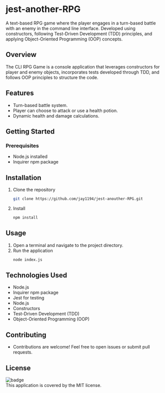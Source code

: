 # jest-another-RPG

A text-based RPG game where the player engages in a turn-based battle with an enemy in the command line interface. Developed using constructors, following Test-Driven Development (TDD) principles, and applying Object-Oriented Programming (OOP) concepts.

## Overview

The CLI RPG Game is a console application that leverages constructors for player and enemy objects, incorporates tests developed through TDD, and follows OOP principles to structure the code.

## Features

- Turn-based battle system.
- Player can choose to attack or use a health potion.
- Dynamic health and damage calculations.

## Getting Started

### Prerequisites

- Node.js installed
- Inquirer npm package

## Installation

1. Clone the repository
   ```bash
   git clone https://github.com/jay1194/jest-anouther-RPG.git
2. Install
   ```bash
   npm install
## Usage
1. Open a terminal and navigate to the project directory.
2. Run the application
   ```bash
   node index.js

## Technologies Used
- Node.js
- Inquirer npm package
- Jest for testing
- Node.js
- Constructors
- Test-Driven Development (TDD)
- Object-Oriented Programming (OOP)

## Contributing
- Contributions are welcome! Feel free to open issues or submit pull requests.

## License
![badge](https://img.shields.io/badge/license-MIT-brightgreen)
<br />
This application is covered by the MIT license. 
